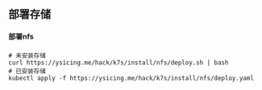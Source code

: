 ## 部署存储

#### 部署nfs

```
# 未安装存储
curl https://ysicing.me/hack/k7s/install/nfs/deploy.sh | bash
# 已安装存储
kubectl apply -f https://ysicing.me/hack/k7s/install/nfs/deploy.yaml
```